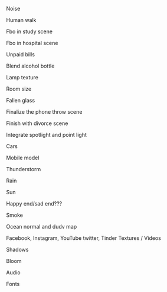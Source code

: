 Noise

Human walk

Fbo in study scene

Fbo in hospital scene

Unpaid bills

Blend alcohol bottle

Lamp texture

Room size

Fallen glass

Finalize the phone throw scene

Finish with divorce scene

Integrate spotlight and point light

Cars

Mobile model

Thunderstorm

Rain

Sun

Happy end/sad end??? 

Smoke

Ocean normal and dudv map

Facebook, Instagram, YouTube twitter, Tinder Textures / Videos

Shadows

Bloom

Audio

Fonts